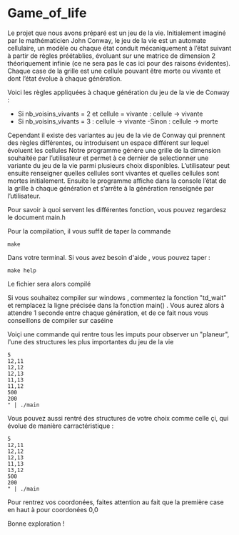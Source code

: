 # Game_of_life

Le projet que nous avons préparé est un jeu de la vie. Initialement imaginé par le mathématicien John
Conway, le jeu de la vie est un automate cellulaire, un modèle ou chaque état conduit mécaniquement à
l’état suivant à partir de règles préétablies, évoluant sur une matrice de dimension 2 théoriquement infinie
(ce ne sera pas le cas ici pour des raisons évidentes). Chaque case de la grille est une cellule pouvant être
morte ou vivante et dont l’état évolue à chaque génération.

Voici les règles appliquées à chaque génération du jeu de la vie de Conway :
- Si nb_voisins_vivants = 2 et cellule = vivante : cellule → vivante
- Si nb_voisins_vivants = 3 : cellule → vivante
-Sinon : cellule → morte


Cependant il existe des variantes au jeu de la vie de Conway qui prennent des règles différentes, ou
introduisent un espace différent sur lequel évoluent les cellules
Notre programme génère une grille de la dimension souhaitée par l’utilisateur et permet à ce dernier de
selectionner une variante du jeu de la vie parmi plusieurs choix disponibles.
L’utilisateur peut ensuite renseigner quelles cellules sont vivantes et quelles cellules sont mortes
initialement. Ensuite le programme affiche dans la console l’état de la grille à chaque génération et
s’arrête à la génération renseignée par l’utilisateur.


Pour savoir à quoi servent les différentes fonction, vous pouvez regardesz le document main.h


Pour la compilation, il vous suffit de taper la commande 

```make```

Dans votre terminal. Si vous avez besoin d'aide , vous pouvez taper : 

```make help```

Le fichier sera alors compilé

Si vous souhaitez compiler sur windows , commentez la fonction "td_wait" et remplacez la ligne précisée dans 
la fonction main() .
Vous aurez alors à attendre 1 seconde entre chaque génération, et de ce fait nous vous conseillons de compiler sur caséine 


Voiçi une commande qui rentre tous les imputs pour observer un "planeur", l'une des structures les plus importantes du jeu de la vie 

```echo "20,50                                                                          ✘ 0|127  at  20:33:58
5
12,11
12,12
12,13
11,13
11,12
500
200
" | ./main
```

Vous pouvez aussi rentré des structures de votre choix comme celle çi, qui évolue de manière carractéristique :

```echo "20,50                                                                          ✘ 0|127  at  20:33:58
5
12,11
12,12
12,13
11,13
13,12
500
200
" | ./main
```


Pour rentrez vos coordonées, faites attention au fait que la première case en haut à pour coordonées 0,0

Bonne exploration !
